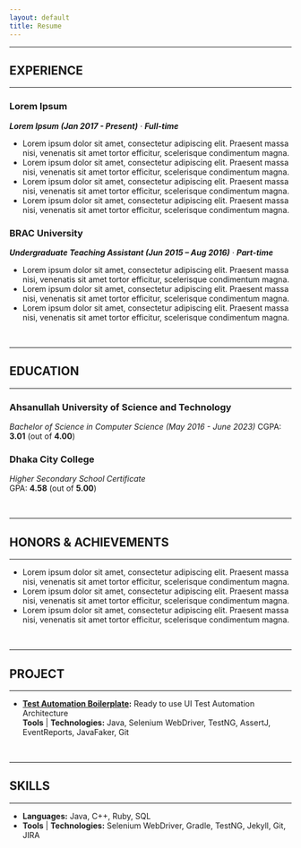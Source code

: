 ```yaml
---
layout: default
title: Resume
---
```


---
## EXPERIENCE
---

### Lorem Ipsum  
***Lorem Ipsum (Jan 2017 - Present)*** &middot;	***Full-time***   

* Lorem ipsum dolor sit amet, consectetur adipiscing elit. Praesent massa nisi, venenatis sit amet tortor efficitur, scelerisque condimentum magna.
* Lorem ipsum dolor sit amet, consectetur adipiscing elit. Praesent massa nisi, venenatis sit amet tortor efficitur, scelerisque condimentum magna. 
* Lorem ipsum dolor sit amet, consectetur adipiscing elit. Praesent massa nisi, venenatis sit amet tortor efficitur, scelerisque condimentum magna.
* Lorem ipsum dolor sit amet, consectetur adipiscing elit. Praesent massa nisi, venenatis sit amet tortor efficitur, scelerisque condimentum magna.

### BRAC University     
***Undergraduate Teaching Assistant (Jun 2015 – Aug 2016)*** &middot;	***Part-time***  
* Lorem ipsum dolor sit amet, consectetur adipiscing elit. Praesent massa nisi, venenatis sit amet tortor efficitur, scelerisque condimentum magna.
* Lorem ipsum dolor sit amet, consectetur adipiscing elit. Praesent massa nisi, venenatis sit amet tortor efficitur, scelerisque condimentum magna.
* Lorem ipsum dolor sit amet, consectetur adipiscing elit. Praesent massa nisi, venenatis sit amet tortor efficitur, scelerisque condimentum magna. 

<br />

---
## EDUCATION
---
### Ahsanullah University of Science and Technology
*Bachelor of Science in Computer Science (May 2016 - June 2023)*
CGPA: **3.01** (out of **4.00**) 

### Dhaka City College
*Higher Secondary School Certificate*  
GPA: **4.58** (out of **5.00**) 

<br />

---
## HONORS & ACHIEVEMENTS
---
* Lorem ipsum dolor sit amet, consectetur adipiscing elit. Praesent massa nisi, venenatis sit amet tortor efficitur, scelerisque condimentum magna. 
* Lorem ipsum dolor sit amet, consectetur adipiscing elit. Praesent massa nisi, venenatis sit amet tortor efficitur, scelerisque condimentum magna.
* Lorem ipsum dolor sit amet, consectetur adipiscing elit. Praesent massa nisi, venenatis sit amet tortor efficitur, scelerisque condimentum magna.

<br />

---
## PROJECT
---
* **[Test Automation Boilerplate](https://github.com/Tahanima/test-automation-boilerplate):** Ready to use UI Test Automation Architecture  
**Tools** &#124; **Technologies:** Java, Selenium WebDriver, TestNG, AssertJ, EventReports, JavaFaker, Git 

<br />
  
---
## SKILLS  
---
* **Languages:** Java, C++, Ruby, SQL
* **Tools** &#124; **Technologies:** Selenium WebDriver, Gradle, TestNG, Jekyll, Git, JIRA
